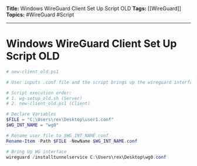 **Title:** Windows WireGuard Client Set Up Script OLD
**Tags:** [[WireGuard]]
**Topics:** #WireGuard #Script 

---
# Windows WireGuard Client Set Up Script OLD
```powershell
# new-client_old.ps1

# User inputs .conf file and the script brings up the wireguard interface.

# Script execution order:
# 1. wg-setup_old.sh (Server)
# 2. new-client_old.ps1 (Client)

# Declare Variables
$FILE = "C:\Users\rex\Desktop\user1.conf"
$WG_INT_NAME = "wg0"

# Rename user file to $WG_INT_NAME.conf
Rename-Item -Path $FILE -NewName $WG_INT_NAME.conf

# Bring Up WG interface
wireguard /installtunnelservice C:\Users\rex\Desktop\wg0.conf
```